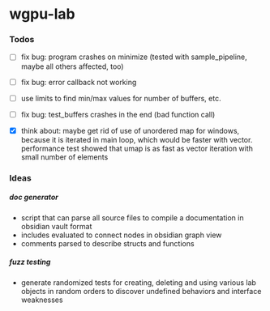 # wgpu-lab

### Todos

- [ ] fix bug: program crashes on minimize (tested with sample_pipeline, maybe all others affected, too) 
- [ ] fix bug: error callback not working
- [ ] use limits to find min/max values for number of buffers, etc.
- [ ] fix bug: test_buffers crashes in the end (bad function call)
- [x] think about: maybe get rid of use of unordered map for windows, because it is iterated in main loop, which would be
      faster with vector. performance test showed that umap is as fast as vector iteration with small number of elements


### Ideas

##### doc generator
- script that can parse all source files to compile a documentation in obsidian vault format
- includes evaluated to connect nodes in obsidian graph view
- comments parsed to describe structs and functions

##### fuzz testing
- generate randomized tests for creating, deleting and using various lab objects in random orders
  to discover undefined behaviors and interface weaknesses
